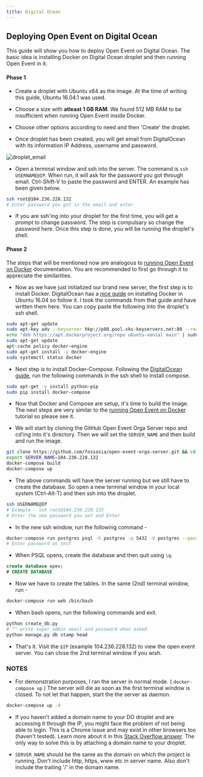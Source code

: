 ```yaml
---
title: Digital Ocean
---
```


## Deploying Open Event on Digital Ocean

This guide will show you how to deploy Open Event on Digital Ocean. The basic idea is installing Docker on Digital Ocean droplet and then running Open Event in it.

#### Phase 1

* Create a droplet with Ubuntu x64 as the image. At the time of writing this guide, Ubuntu 16.04.1 was used.

* Choose a size with **atleast 1 GB RAM**. We found 512 MB RAM to be insufficient when running Open Event inside Docker.

* Choose other options according to need and then 'Create' the droplet.

* Once droplet has been created, you will get email from DigitalOcean with its information IP Address, username and password.

![droplet_email](https://cloud.githubusercontent.com/assets/4047597/17770515/e2ea6f4c-655b-11e6-9211-78257a083e82.png)

* Open a terminal window and ssh into the server. The command is `ssh USERNAME@IP`. When run, it will ask for the password you got through email. Ctrl-Shift-V to paste the password and ENTER. An example has been given below.

```bash
ssh root@104.236.228.132
# Enter password you got in the email and enter
```

* If you are ssh'ing into your droplet for the first time, you will get a prompt to change password. The step is compulsary so change the password here.
Once this step is done, you will be running the droplet's shell.


#### Phase 2

The steps that will be mentioned now are analogous to [running Open Event on Docker](INSTALLATION_DOCKER.md) documentation. You are recommended to first go through it to appreciate the
similarities.

* Now as we have just initialized our brand new server, the first step is to install Docker. DigitalOcean has a
[nice guide](https://www.digitalocean.com/community/tutorials/how-to-install-and-use-docker-on-ubuntu-16-04) on installing Docker in Ubuntu 16.04 so follow it.
I took the commands from that guide and have written them here. You can copy paste the following into the droplet's ssh shell.

```bash
sudo apt-get update
sudo apt-key adv --keyserver hkp://p80.pool.sks-keyservers.net:80 --recv-keys 58118E89F3A912897C070ADBF76221572C52609D
echo "deb https://apt.dockerproject.org/repo ubuntu-xenial main" | sudo tee /etc/apt/sources.list.d/docker.list
sudo apt-get update
apt-cache policy docker-engine
sudo apt-get install -y docker-engine
sudo systemctl status docker
```

* Next step is to install Docker-Compose. Following the [DigitalOcean guide](https://www.digitalocean.com/community/tutorials/how-to-install-and-use-docker-compose-on-ubuntu-14-04), run the following commands in the ssh shell to install compose.

```bash
sudo apt-get -y install python-pip
sudo pip install docker-compose
```

* Now that Docker and Compose are setup, it's time to build the image. The next steps are very similar to the [running Open Event on Docker](INSTALLATION_DOCKER.md)
tutorial so please see it.

* We will start by cloning the GitHub Open Event Orga Server repo and cd'ing into it's directory. Then we will set the `SERVER_NAME` and then build and run the image.

```bash
git clone https://github.com/fossasia/open-event-orga-server.git && cd open-event-orga-server
export SERVER_NAME=104.236.228.132
docker-compose build
docker-compose up
```

* The above commands will have the server running but we still have to create the database. So open a new terminal window in your local system (Ctrl-Alt-T) and then
ssh into the droplet.

```bash
ssh USERNAME@IP
# Example - ssh root@104.236.228.132
# Enter the new password you set and Enter
```

* In the new ssh window, run the following command -

```bash
docker-compose run postgres psql -h postgres -p 5432 -U postgres --password
# Enter password as test
```

* When PSQL opens, create the database and then quit using `\q`.

```sql
create database opev;
# CREATE DATABASE
```

* Now we have to create the tables. In the same (2nd) terminal window, run -

```bash
docker-compose run web /bin/bash
```

* When bash opens, run the following commands and exit.

```bash
python create_db.py
# ^^ write super_admin email and password when asked
python manage.py db stamp head
```

* That's it. Visit the `$IP` (example 104.236.228.132) to view the open event server. You can close the 2nd terminal window if you wish.



### NOTES

* For demonstration purposes, I ran the server in normal mode. ( `docker-compose up` )
The server will die as soon as the first terminal window is closed. To not let that happen, start the the server as daemon.

```bash
docker-compose up -d
```

* If you haven't added a domain name to your DO droplet and are accessing it through the IP, you might face the problem of not being able to login. This is a Chrome issue
and may exist in other browsers too (haven't tested). Learn more about it in this [Stack Overflow answer](http://stackoverflow.com/a/27276450/2295672). The only way to solve
this is by attaching a domain name to your droplet.

* `SERVER_NAME` should be the same as the domain on which the project is running. Don't include http, https, www etc in server name.
Also don't include the trailing '/' in the domain name.
